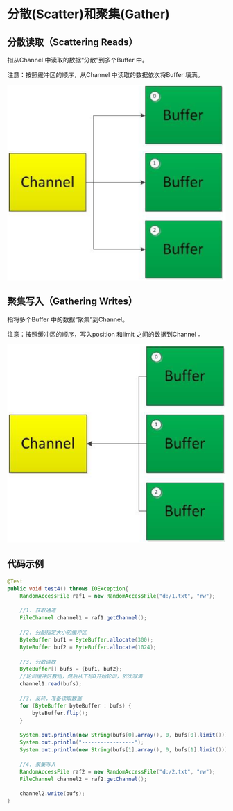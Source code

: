 # 分散(Scatter)和聚集(Gather)

## 分散读取（Scattering Reads）

指从Channel 中读取的数据“分散”到多个Buffer 中。

注意：按照缓冲区的顺序，从Channel 中读取的数据依次将Buffer 填满。

![image.png](_images/1599119903217-735934af-08d8-4ce4-97b2-4c3adba4d4d2.png)

## 聚集写入（Gathering Writes）

指将多个Buffer 中的数据“聚集”到Channel。

注意：按照缓冲区的顺序，写入position 和limit      之间的数据到Channel 。

![image.png](_images/1599119951550-77dfb752-65d9-4cca-9bf6-aac6f62ce6c5.png)

## 代码示例

```java
@Test
public void test4() throws IOException{
    RandomAccessFile raf1 = new RandomAccessFile("d:/1.txt", "rw");

    //1. 获取通道
    FileChannel channel1 = raf1.getChannel();

    //2. 分配指定大小的缓冲区
    ByteBuffer buf1 = ByteBuffer.allocate(300);
    ByteBuffer buf2 = ByteBuffer.allocate(1024);

    //3. 分散读取
    ByteBuffer[] bufs = {buf1, buf2};
    //轮训缓冲区数组，然后从下标0开始轮训，依次写满
    channel1.read(bufs);

    //3. 反转，准备读取数据
    for (ByteBuffer byteBuffer : bufs) {
        byteBuffer.flip();
    }

    System.out.println(new String(bufs[0].array(), 0, bufs[0].limit()));
    System.out.println("-----------------");
    System.out.println(new String(bufs[1].array(), 0, bufs[1].limit()));

    //4. 聚集写入
    RandomAccessFile raf2 = new RandomAccessFile("d:/2.txt", "rw");
    FileChannel channel2 = raf2.getChannel();

    channel2.write(bufs);
}
```
